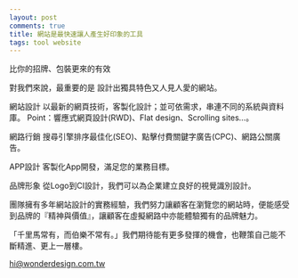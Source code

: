```yaml
---
layout: post
comments: true
title: 網站是最快速讓人產生好印象的工具
tags: tool website
---
```


比你的招牌、包裝更來的有效

對我們來說，最重要的是
設計出獨具特色又人見人愛的網站。


網站設計
以最新的網頁技術，客製化設計；並可依需求，串連不同的系統與資料庫。
Point：響應式網頁設計(RWD)、Flat design、Scrolling sites…。

網路行銷
搜尋引擎排序最佳化(SEO)、點擊付費關鍵字廣告(CPC)、網路公關廣告。

APP設計
客製化App開發，滿足您的業務目標。

品牌形象
從Logo到CI設計，我們可以為企業建立良好的視覺識別設計。

團隊擁有多年網站設計的實務經驗，我們努力讓顧客在瀏覽您的網站時，便能感受到品牌的『精神與價值』，讓顧客在虛擬網路中亦能體驗獨有的品牌魅力。

「千里馬常有，而伯樂不常有。」我們期待能有更多發揮的機會，也鞭策自己能不斷精進、更上一層樓。

hi@wonderdesign.com.tw
